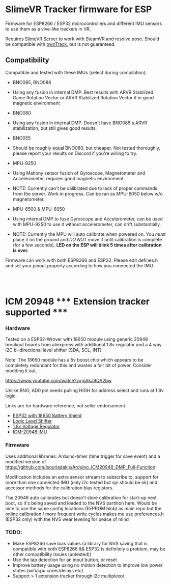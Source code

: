 
# SlimeVR Tracker firmware for ESP

  

Firmware for ESP8266 / ESP32 microcontrollers and different IMU sensors to use them as a vive-like trackers in VR.

  

Requires [SlimeVR Server](https://github.com/SlimeVR/SlimeVR-Server) to work with SteamVR and resolve pose. Should be compatible with [owoTrack](https://github.com/abb128/owo-track-driver), but is not guaranteed.

  

## Compatibility

  

Compatible and tested with these IMUs (select during compilation):

* BNO085, BNO086

* Using any fusion in internal DMP. Best results with ARVR Stabilized Game Rotation Vector or ARVR Stabilized Rotation Vector if in good magnetic environment

* BNO080

* Using any fusion in internal DMP. Doesn't have BNO085's ARVR stabilization, but still gives good results.

* BNO055

* Should be roughly equal BNO080, but cheaper. Not tested thoroughly, please report your results on Discord if you're willing to try.

* MPU-9250

* Using Mahony sensor fusion of Gyroscope, Magnetometer and Accelerometer, requires good magnetic environment.

* NOTE: Currently can't be calibrated due to lack of proper commands from the server. Work in progress. Can be ran as MPU-6050 below w/o magnetometer.

* MPU-6500 & MPU-6050

* Using internal DMP to fuse Gyroscope and Accelerometer, can be used with MPU-9250 to use it without accelerometer, can drift substantially.

* NOTE: Currently the MPU will auto calibrate when powered on. You *must* place it on the ground and *DO NOT* move it until calibration is complete (for a few seconds). **LED on the ESP will blink 5 times after calibration is over.**

  

Firmware can work with both ESP8266 and ESP32. Please edit defines.h and set your pinout properly according to how you connected the IMU.

  <br  /><br  />  

# ICM 20948 *** Extension tracker supported ***


### Hardware  

Tested on a ESP32-Wrover with 18650 module using generic 20948 breakout boards from aliexpress with additional 1.8v regulator and a 4 way I2C bi-directional level shifter (SDA, SCL, INT)  

Note: The 18650 module has a 5v boost chip which appears to be completely redundant for this and wastes a fair bit of power. Consider modding it out.

https://www.youtube.com/watch?v=joAkJ9QA2bw

Unlike BNO, AD0 pin needs pulling HIGH for address select and runs at 1.8v logic.

Links are for hardware reference, not seller endorsement.

* [ESP32 with 18650 Battery Shield ](https://www.aliexpress.com/item/32951730747.html)
* [Logic Level Shifter](https://www.aliexpress.com/item/1736297058.html?spm=a2g0o.productlist.0.0.56585939a9rGKH&algo_pvid=809a80b6-0946-4ba6-ad04-e67f409ab424&algo_exp_id=809a80b6-0946-4ba6-ad04-e67f409ab424-3)
* [1.8v Voltage Regulator](https://www.aliexpress.com/item/1005002063250660.html?spm=a2g0o.productlist.0.0.32c43e7dQ0HHwc&algo_pvid=b027eefb-c58e-4004-a2da-a06cf0e1c766&algo_exp_id=b027eefb-c58e-4004-a2da-a06cf0e1c766-29)
* [ICM-20948 IMU](https://www.aliexpress.com/item/1005001994630895.html?spm=a2g0o.productlist.0.0.426a1732taJbR1&algo_pvid=14184931-ac89-4578-bde3-3f7c15944b19&algo_exp_id=14184931-ac89-4578-bde3-3f7c15944b19-1)

### Firmware  

Uses additional libraries: Arduino-timer (time trigger for save event) and a modified version of https://github.com/isouriadakis/Arduino_ICM20948_DMP_Full-Function

Modification includes an extra sensor stream to subscribe to, support for more than one connected IMU (only i2c tested but spi should be ok) and accessor methods for the calibration bias registors.

The 20948 auto calibrates but doesn't store calibration for start-up next boot, so it's being saved and loaded to the NVS partition here. Would be nice to use the same config locations (EEPROM blob) as main repo but the online calibration / more frequent write cycles makes me use preferences.h (ESP32 only) with the NVS wear leveling for peace of mind  

### TODO:

* Make ESP8266 save bias values (a library for NVS saving that is compatible with both ESP8266 && ESP32 is definitely a problem, may be other compatibility issues (untested))
* Use the tap detection for an input button, or reset
* Improve battery usage using no motion detection to improve low power states (wifi/cpu cores/delays etc)
* Support > 1 extension tracker through i2c multiplexor
